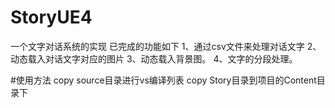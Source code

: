 # StoryUE4
一个文字对话系统的实现 已完成的功能如下
1、通过csv文件来处理对话文字
2、动态载入对话文字对应的图片
3、动态载入背景图。
4、文字的分段处理。


#使用方法
copy source目录进行vs编译列表
copy Story目录到项目的Content目录下